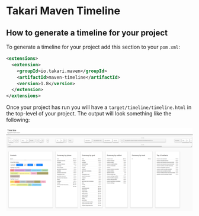 # Takari Maven Timeline

## How to generate a timeline for your project

To generate a timeline for your project add this section to your `pom.xml`:

```xml
<extensions>
  <extension>
    <groupId>io.takari.maven</groupId>
    <artifactId>maven-timeline</artifactId>
    <version>1.8</version>
  </extension>
</extensions>
```


Once your project has run you will have a `target/timeline/timeline.html` in the top-level of your project. The output will look something like the following:

![Maven Timeline](maven-timeline.png)
